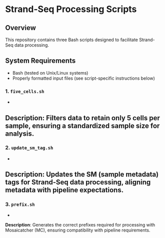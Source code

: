 # Strand-Seq Processing Scripts

## Overview
This repository contains three Bash scripts designed to facilitate Strand-Seq data processing. 

## System Requirements
- Bash (tested on Unix/Linux systems)
- Properly formatted input files (see script-specific instructions below)

### 1. `five_cells.sh` 
- 
**Description**: Filters data to retain only 5 cells per sample, ensuring a standardized sample size for analysis. 
--- 
### 2. `update_sm_tag.sh`
- 
**Description**: Updates the SM (sample metadata) tags for Strand-Seq data processing, aligning metadata with pipeline expectations. 
--- 
### 3. `prefix.sh` 
- 
**Description**: Generates the correct prefixes required for processing with Mosaicatcher (MC), ensuring compatibility with pipeline requirements. 
